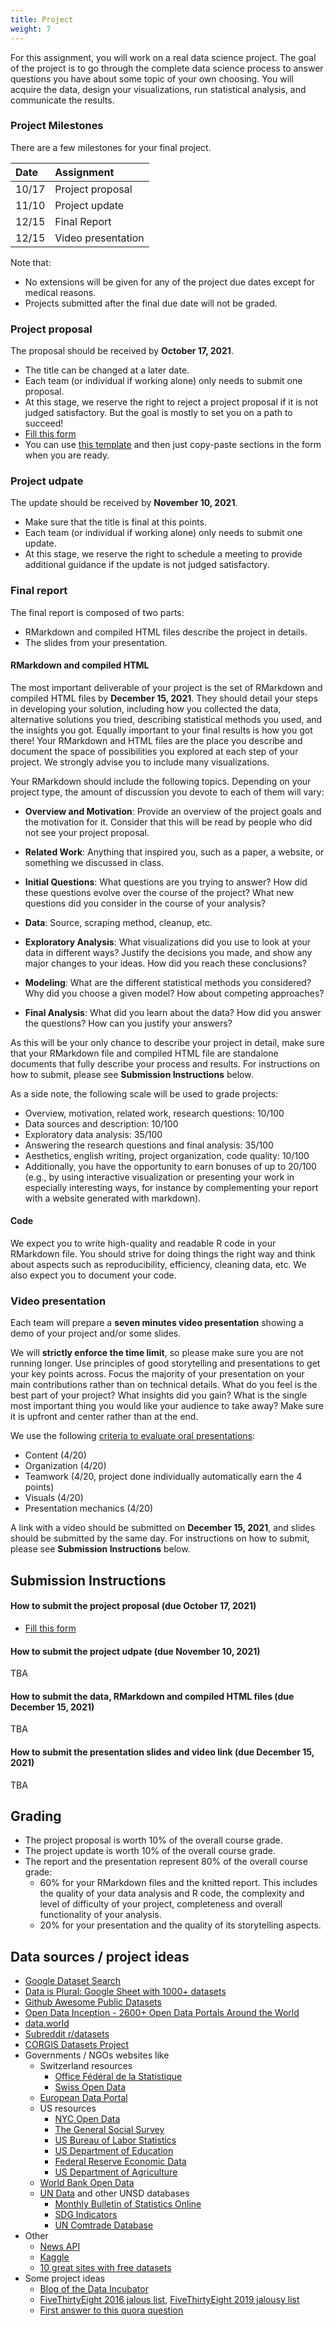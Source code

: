 ```yaml
---
title: Project
weight: 7
---
```


For this assignment, you will work on a real data science project. 
The goal of the project is to go through the complete data science process to answer questions you have about some topic of your own choosing. 
You will acquire the data, design your visualizations, run statistical analysis, and communicate the results.

### Project Milestones
There are a few milestones for your final project. 

| Date |  Assignment |
| :---  | :---  |
| 10/17 | Project proposal |
| 11/10 | Project update |
| 12/15 | Final Report |
| 12/15 | Video presentation |

Note that:

* No extensions will be given for any of the project due dates except for medical reasons.
* Projects submitted after the final due date will not be graded. 

### Project proposal

The proposal should be received by **October 17, 2021**.

* The title can be changed at a later date. 
* Each team (or individual if working alone) only needs to submit one proposal. 
* At this stage, we reserve the right to reject a project proposal if it is not 
judged satisfactory. But the goal is mostly to set you on a path to succeed! 
* [Fill this form](https://forms.gle/EWr81qX7evy6VCQ28)
* You can use [this template](https://raw.githubusercontent.com/tvatter/dsfba_2021/master/static/lectures/project_proposal.Rmd) and then just copy-paste sections in the form
  when you are ready.

### Project udpate

The update should be received by **November 10, 2021**.

* Make sure that the title is final at this points.
* Each team (or individual if working alone) only needs to submit one update. 
* At this stage, we reserve the right to schedule a meeting to provide additional guidance if 
the update is not judged satisfactory.


### Final report

The final report is composed of two parts:

* RMarkdown and compiled HTML files describe the project in details.
* The slides from your presentation.

#### RMarkdown and compiled HTML
The most important deliverable of your project is the set of RMarkdown and compiled HTML files by **December 15, 2021**. 
They should detail your steps in developing your solution, including how you collected the data, alternative solutions you tried, describing statistical methods you used, and the insights you got. 
Equally important to your final results is how you got there! 
Your RMarkdown and HTML files are the place you describe and document the space of possibilities you explored at each step of your project. 
We strongly advise you to include many visualizations.

Your RMarkdown should include the following topics. 
Depending on your project type, the amount of discussion you devote to each of them will vary:

* **Overview and Motivation**: Provide an overview of the project goals and the motivation for it. Consider that this will be read by people who did not see your project proposal.

* **Related Work**: Anything that inspired you, such as a paper, a website, or something we discussed in class.

* **Initial Questions**: What questions are you trying to answer? How did these questions evolve over the course of the project? What new questions did you consider in the course of your analysis?

* **Data**: Source, scraping method, cleanup, etc.

* **Exploratory Analysis**: What visualizations did you use to look at your data in different ways? Justify the decisions you made, and show any major changes to your ideas. How did you reach these conclusions?

* **Modeling**: What are the different statistical methods you considered? Why did you choose a given model? 
How about competing approaches?

* **Final Analysis**: What did you learn about the data? How did you answer the questions? How can you justify your answers?

As this will be your only chance to describe your project in detail, make sure that your RMarkdown file and compiled HTML file are standalone documents that fully describe your process and results. 
For instructions on how to submit, please see **Submission Instructions** below.

As a side note, the following scale will be used to grade projects:

* Overview, motivation, related work, research questions: 10/100
* Data sources and description: 10/100
* Exploratory data analysis: 35/100
* Answering the research questions and final analysis: 35/100
* Aesthetics, english writing, project organization, code quality: 10/100
* Additionally, you have the opportunity to earn bonuses of up to 20/100 (e.g., by using interactive visualization or presenting your work in especially interesting ways, for instance by complementing your report with a website generated with markdown).


#### Code
We expect you to write high-quality and readable R code in your RMarkdown file. 
You should strive for doing things the right way and think about aspects such as reproducibility, efficiency, cleaning data, etc. 
We also expect you to document your code.

### Video presentation
Each team will prepare a **seven minutes video presentation** showing a demo of your project and/or some slides. 

We will **strictly enforce the time limit**, so please make sure you are not running longer. 
Use principles of good storytelling and presentations to get your key points across.
Focus the majority of your presentation on your main contributions rather than on technical details. 
What do you feel is the best part of your project? 
What insights did you gain? 
What is the single most important thing you would like your audience to take away? 
Make sure it is upfront and center rather than at the end.

We use the following [criteria to evaluate oral presentations](https://dept.writing.wisc.edu/wac/the-challenge-of-evaluating-oral-presentations/):

* Content (4/20)
* Organization (4/20)
* Teamwork (4/20, project done individually automatically earn the 4 points)
* Visuals (4/20)
* Presentation mechanics (4/20)

A link with a video should be submitted on **December 15, 2021**, and slides should be submitted by the same day.
For instructions on how to submit, please see **Submission Instructions** below.

## Submission Instructions

#### How to submit the project proposal (due October 17, 2021)

* [Fill this form](https://forms.gle/EWr81qX7evy6VCQ28)

#### How to submit the project udpate (due November 10, 2021)
TBA

#### How to submit the data, RMarkdown and compiled HTML files (due December 15, 2021)
TBA

#### How to submit the presentation slides and video link (due December 15, 2021)
TBA 


## Grading

* The project proposal is worth 10% of the overall course grade.
* The project update is worth 10% of the overall course grade.
* The report and the presentation represent 80% of the overall course grade:
  * 60% for your RMarkdown files and the knitted report. 
	This includes the quality of your data analysis and R code, the complexity and level 
	of difficulty of your project, completeness and overall functionality of your analysis. 
  * 20% for your presentation and the quality of its storytelling aspects.

## Data sources / project ideas

* [Google Dataset Search](https://datasetsearch.research.google.com/)
* [Data is Plural: Google Sheet with 1000+ datasets](https://docs.google.com/spreadsheets/d/1wZhPLMCHKJvwOkP4juclhjFgqIY8fQFMemwKL2c64vk/edit#gid=0)
* [Github Awesome Public Datasets](https://github.com/awesomedata/awesome-public-datasets)
* [Open Data Inception - 2600+ Open Data Portals Around the World](https://opendatainception.io/)
* [data.world](https://data.world/)
* [Subreddit r/datasets](https://www.reddit.com/r/datasets/)
* [CORGIS Datasets Project](https://corgis-edu.github.io/corgis/)
* Governments / NGOs websites like
    * Switzerland resources
        * [Office Fédéral de la Statistique](https://www.bfs.admin.ch/bfs/fr/home.html)
        * [Swiss Open Data](https://opendata.swiss/fr)
    * [European Data Portal](https://www.europeandataportal.eu/en)
    * US resources
        * [NYC Open Data](https://opendata.cityofnewyork.us/)
        * [The General Social Survey](https://gss.norc.org/)
        * [US Bureau of Labor Statistics](https://www.bls.gov/)
        * [US Department of Education](https://www2.ed.gov/rschstat/landing.jhtml)
        * [Federal Reserve Economic Data](https://fred.stlouisfed.org/)
        * [US Department of Agriculture](https://www.nass.usda.gov/Quick_Stats/)
    * [World Bank Open Data](https://data.worldbank.org/)
    * [UN Data](http://data.un.org/) and other UNSD databases
        * [Monthly Bulletin of Statistics Online](https://unstats.un.org/unsd/mbs/app/DataSearchTable.aspx)
        * [SDG Indicators](https://unstats.un.org/sdgs/indicators/database)
        * [UN Comtrade Database](https://comtrade.un.org/)
* Other
    * [News API](https://newsapi.org/)
    * [Kaggle](https://www.kaggle.com/)
    * [10 great sites with free datasets](https://towardsdatascience.com/top-10-great-sites-with-free-data-sets-581ac8f6334)
* Some project ideas
    * [Blog of the Data Incubator](https://blog.thedataincubator.com/2016/10/data-science-project-ideas/)
    * [FiveThirtyEight 2016 jalous list](https://fivethirtyeight.com/features/damn-we-wish-wed-written-these-11-stories/), [FiveThirtyEight 2019 jalousy list](https://fivethirtyeight.com/features/damn-we-wish-wed-written-these-17-stories/)
    * [First answer to this quora question](https://www.quora.com/What-are-some-good-data-science-projects?share=1)
